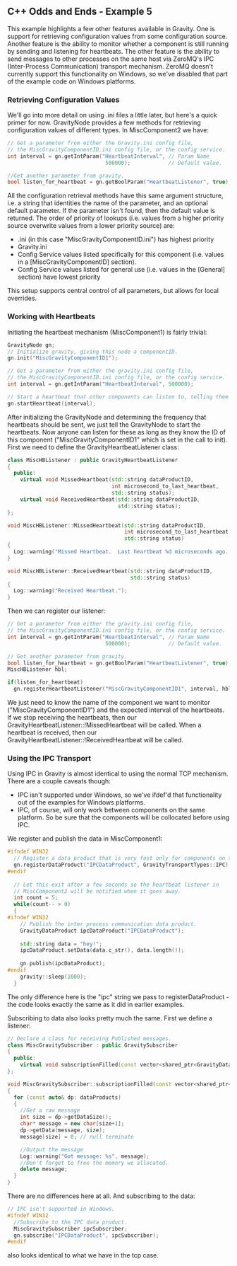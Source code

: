 ## C++ Odds and Ends - Example 5

This example highlights a few other features available in Gravity.  One is
support for retrieving configuration values from some configuration source.
Another feature is the ability to monitor whether a component is still running
by sending and listening for heartbeats.  The other feature is the ability to
send messages to other processes on the same host via ZeroMQ's IPC
(Inter-Process Communication) transport mechanism.  ZeroMQ doesn't currently
support this functionality on Windows, so we've disabled that part of the
example code on Windows platforms.  

### Retrieving Configuration Values

We'll go into more detail on using .ini files a little later, but here's a
quick primer for now.  GravityNode provides a few methods for retrieving
configuration values of different types.  In MiscComponent2 we have:

```cpp
// Get a parameter from either the Gravity.ini config file, 
// the MiscGravityComponentID.ini config file, or the config service.  
int interval = gn.getIntParam("HeartbeatInterval", // Param Name
                               500000);            // Default value.  

//Get another parameter from gravity.  
bool listen_for_heartbeat = gn.getBoolParam("HeartbeatListener", true);
```


All the configuration retrieval methods have this same argument structure, i.e.
a string that identities the name of the parameter, and an optional default
parameter.  If the parameter isn't found, then the default value is returned.
The order of priority of lookups (i.e. values from a higher priority source
overwrite values from a lower priority source) are:
* <component name>.ini (in this case "MiscGravityComponentID.ini") has highest
  priority
* Gravity.ini
* Config Service values listed specifically for this component (i.e. values in
  a [MiscGravityComponentID] section).
* Config Service values listed for general use (i.e. values in the [General]
  section) have lowest priority

This setup supports central control of all parameters, but allows for local
overrides.

### Working with Heartbeats

Initiating the heartbeat mechanism (MiscComponent1) is fairly trivial:

```cpp
GravityNode gn;
// Initialize gravity, giving this node a componentID.  
gn.init("MiscGravityComponentID1");

// Get a parameter from either the gravity.ini config file, 
// the MiscGravityComponentID.ini config file, or the config service.  
int interval = gn.getIntParam("HeartbeatInterval", 500000);

// Start a heartbeat that other components can listen to, telling them we're alive.  
gn.startHeartbeat(interval);
```

After initializing the GravityNode and determining the frequency that
heartbeats should be sent, we just tell the GravityNode to start the
heartbeats.  Now anyone can listen for these as long as they know the ID of
this component ("MiscGravityComponentID1" which is set in the call to init).
First we need to define the GravityHeartbeatListener class:

```cpp
class MiscHBListener : public GravityHeartbeatListener
{
  public:
    virtual void MissedHeartbeat(std::string dataProductID, 
                                 int microsecond_to_last_heartbeat, 
                                 std::string status);
    virtual void ReceivedHeartbeat(std::string dataProductID, 
                                   std::string status);
};

void MiscHBListener::MissedHeartbeat(std::string dataProductID, 
                                     int microsecond_to_last_heartbeat, 
                                     std::string status)
{
  Log::warning("Missed Heartbeat.  Last heartbeat %d microseconds ago.  ", microsecond_to_last_heartbeat);
}

void MiscHBListener::ReceivedHeartbeat(std::string dataProductID, 
                                       std::string status)
{
  Log::warning("Received Heartbeat.");
}

```

Then we can register our listener:

```cpp
// Get a parameter from either the gravity.ini config file, 
// the MiscGravityComponentID.ini config file, or the config service.  
int interval = gn.getIntParam("HeartbeatInterval", // Param Name
                               500000);            // Default value.  

// Get another parameter from gravity.  
bool listen_for_heartbeat = gn.getBoolParam("HeartbeatListener", true);
MiscHBListener hbl;

if(listen_for_heartbeat)
  gn.registerHeartbeatListener("MiscGravityComponentID1", interval, hbl);
```

We just need to know the name of the component we want to monitor
("MiscGravityComponentID1") and the expected interval of the heartbeats.  If we
stop receiving the heartbeats, then our
GravityHeartbeatListener::!MissedHeartbeat will be called. When a heartbeat is
received, then our GravityHeartbeatListener::!ReceivedHeartbeat will be called.

### Using the IPC Transport

Using IPC in Gravity is almost identical to using the normal TCP mechanism.
There are a couple caveats though:
* IPC isn't supported under Windows, so we've ifdef'd that functionality out of
  the examples for Windows platforms.
* IPC, of course, will only work between components on the same platform.  So
  be sure that the components will be collocated before using IPC.

We register and publish the data in MiscComponent1:

```cpp
#ifndef WIN32
  // Register a data product that is very fast only for components on this same machine.  
  gn.registerDataProduct("IPCDataProduct", GravityTransportTypes::IPC);
#endif
  
  // Let this exit after a few seconds so the heartbeat listener in 
  // MiscComponent2 will be notified when it goes away.
  int count = 5;
  while(count-- > 0)
  {
#ifndef WIN32
    // Publish the inter process communication data product.  
    GravityDataProduct ipcDataProduct("IPCDataProduct");
    
    std::string data = "hey!";
    ipcDataProduct.setData(data.c_str(), data.length());
    
    gn.publish(ipcDataProduct);
#endif
    gravity::sleep(1000);
  }
```

The only difference here is the "ipc" string we pass to registerDataProduct - the code looks exactly the same as it did in earlier examples.  

Subscribing to data also looks pretty much the same.  First we define a listener:

```cpp
// Declare a class for receiving Published messages.  
class MiscGravitySubscriber : public GravitySubscriber
{
  public:
    virtual void subscriptionFilled(const vector<shared_ptr<GravityDataProduct>>& dataProducts);
};

void MiscGravitySubscriber::subscriptionFilled(const vector<shared_ptr<GravityDataProduct>>& dataProducts)
{
  for (const auto& dp: dataProducts)
  {
    //Get a raw message
    int size = dp->getDataSize();
    char* message = new char[size+1];
    dp->getData(message, size);
    message[size] = 0; // null terminate

    //Output the message
    Log::warning("Got message: %s", message);
    //Don't forget to free the memory we allocated.
    delete message;
  }
}
```

There are no differences here at all.  And subscribing to the data:

```cpp
// IPC isn't supported in Windows.
#ifndef WIN32
  //Subscribe to the IPC data product.  
  MiscGravitySubscriber ipcSubscriber;
  gn.subscribe("IPCDataProduct", ipcSubscriber);
#endif
```
also looks identical to what we have in the tcp case.

